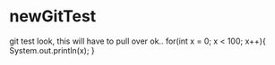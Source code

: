 # newGitTest
git test
look, this will have to pull over ok..
for(int x = 0; x < 100; x++){
  System.out.println(x); 
  }
  
